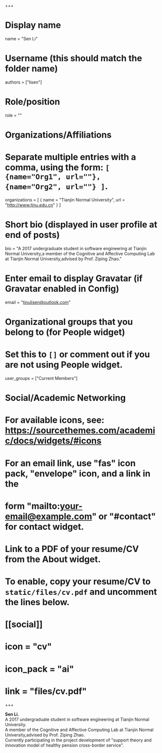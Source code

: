 +++
# Display name
name = "Sen Li"

# Username (this should match the folder name)
authors = ["lisen"]

# Role/position
role = ""

# Organizations/Affiliations
#   Separate multiple entries with a comma, using the form: `[ {name="Org1", url=""}, {name="Org2", url=""} ]`.
organizations = [ { name = "Tianjin Normal University", url = "http://www.tjnu.edu.cn" } ]

# Short bio (displayed in user profile at end of posts)
bio = "A 2017 undergraduate student in software engineering at Tianjin Normal University,a member of the Cognitive and Affective Computing Lab at Tianjin Normal University,advised by Prof. Ziping Zhao."

# Enter email to display Gravatar (if Gravatar enabled in Config)
email = "tjnulisen@outlook.com"

# Organizational groups that you belong to (for People widget)
#   Set this to `[]` or comment out if you are not using People widget.
user_groups = ["Current Members"]


# Social/Academic Networking
# For available icons, see: https://sourcethemes.com/academic/docs/widgets/#icons
#   For an email link, use "fas" icon pack, "envelope" icon, and a link in the
#   form "mailto:your-email@example.com" or "#contact" for contact widget.


# Link to a PDF of your resume/CV from the About widget.
# To enable, copy your resume/CV to `static/files/cv.pdf` and uncomment the lines below.
# [[social]]
#   icon = "cv"
#   icon_pack = "ai"
#   link = "files/cv.pdf"

+++

**Sen Li.**   
A 2017 undergraduate student in software engineering at Tianjin Normal University.   
A member of the Cognitive and Affective Computing Lab at Tianjin Normal University,advised by Prof. Ziping Zhao.   
Currently participating in the project development of "support theory and innovation model of healthy pension cross-border service".   
